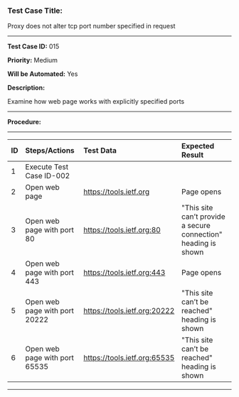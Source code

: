 
### Test Case Title: ###

Proxy does not alter tcp port number specified in request 

---

**Test Case ID:** 015

**Priority:** Medium

**Will be Automated:** Yes

**Description:**

Examine how web page works with explicitly specified ports

---

**Procedure:**

---

|     ID       | Steps/Actions |  Test Data  | Expected Result |
| :------------ |:--------------| :---------- | :-------------- |
|       1       | Execute Test Case ID-002 | |    
|       2       | Open web page | https://tools.ietf.org | Page opens |
|       3       | Open web page with port 80 | https://tools.ietf.org:80 | "This site can’t provide a secure connection" heading is shown |
|       4       | Open web page with port 443 | https://tools.ietf.org:443 | Page opens |
|       5       | Open web page with port 20222 | https://tools.ietf.org:20222 | "This site can’t be reached" heading is shown |
|       6       | Open web page with port 65535 | https://tools.ietf.org:65535 | "This site can’t be reached" heading is shown |

---
